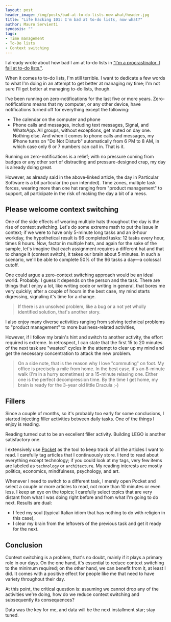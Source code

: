 ```yaml
---
layout: post
header_image: /img/posts/bad-at-to-do-lists-now-what/header.jpg
title: "Life hacking 101: I'm bad at to-do lists, now what?"
author: Mauro Servienti
synopsis: ""
tags:
- Time management
- To-Do lists
- Context switching
---
```


I already wrote about how bad I am at to-do lists in ["I'm a procrastinator, I fail at to-do lists."](https://milestone.topics.it/2019/01/23/i-m-a-procrastinator-i-fail-at-to-do-lists.html).

When it comes to to-do lists, I'm still terrible. I want to dedicate a few words to what I'm doing in an attempt to get better at managing my time; I'm not sure I'll get better at managing to-do lists, though.

I've been running on zero-notifications for the last five or more years. Zero-notifications means that my computer, or any other device, have notifications turned off for everything except the following:

- The calendar on the computer and phone
- Phone calls and messages, including text messages, Signal, and WhatsApp. All groups, without exceptions, get muted on day one.
Nothing else. And when it comes to phone calls and messages, my iPhone turns on "Do Not Disturb" automatically from 6 PM to  8 AM, in which case only 6 or 7 numbers can call in. That is it.

Running on zero-notifications is a relief; with no pressure coming from badges or any other sort of distracting and pressure-designed crap, my day is already doing great.

However, as already said in the above-linked article, the day in Particular Software is a bit particular (no pun intended). Time zones, multiple task forces, wearing more than one hat ranging from "product management" to support, all participate in the risk of making the day a bit of a mess. 

## Please welcome context switching 

One of the side effects of wearing multiple hats throughout the day is the rise of context switching. Let's do some extreme math to put the issue in context; if we were to have only 5-minute long tasks and an 8-hour workday, the hypothetical result is 96 completed tasks: 12 tasks every hour, times 8 hours. Now, factor in multiple hats, and again for the sake of the sample, let's imagine that each assignment requires a different hat and that to change it (context switch), it takes our brain about 5 minutes. In such a scenario, we'll be able to complete 50% of the 96 tasks a day—a colossal cutoff.

One could argue a zero-context switching approach would be an ideal world. Probably. I guess it depends on the person and the task. There are things that I enjoy a lot, like writing code or writing in general, that bores me very quickly; after a couple of hours in the best case, my mind starts digressing, signaling it's time for a change.

> If there is an unsolved problem, like a bug or a not yet wholly identified solution, that's another story.

I also enjoy many diverse activities ranging from solving technical problems to "product management" to more business-related activities,

However, if I follow my brain's hint and switch to another activity, the effort required is extreme. In retrospect, I can state that the first 15 to 20 minutes of the next task are "wasted" cycles in the attempt to clear up my mind and get the necessary concentration to attack the new problem.

> On a side note, that is the reason why I love "commuting" on foot. My office is precisely a mile from home. In the best case, it's an 8-minute walk (I'm in a hurry sometimes) or a 15-minute relaxing one. Either one is the perfect decompression time. By the time I get home, my brain is ready for the 3-year old little Dracula ;-)

## Fillers

Since a couple of months, so it's probably too early for some conclusions, I started injecting filler activities between daily tasks. One of the things I enjoy is reading.

Reading turned out to be an excellent filler activity. Building LEGO is another satisfactory one.

I extensively use [Pocket](https://getpocket.com) as the tool to keep track of all the articles I want to read. I carefully tag articles that I continuously store. I tend to read about everything except technology; if you could look at my tags, very few items are labeled as `technology` or `architecture`. My reading interests are mostly politics, economics, mindfulness, psychology, and art.

Whenever I need to switch to a different task, I merely open Pocket and select a couple or more articles to read, not more than 10 minutes or even less. 
I keep an eye on the topics; I carefully select topics that are very distant from what I was doing right before and from what I'm going to do next. Results are dual:

- I feed my soul (typical Italian idiom that has nothing to do with religion in this case),
- I clear my brain from the leftovers of the previous task and get it ready for the next.

## Conclusion

Context switching is a problem, that's no doubt, mainly if it plays a primary role in our days. On the one hand, it's essential to reduce context switching to the minimum required; on the other hand, we can benefit from it, at least I did. It comes with a positive effect for people like me that need to have variety throughout their day.

At this point, the critical question is: assuming we cannot drop any of the activities we're doing, how do we reduce context switching and subsequently its consequences?

Data was the key for me, and data will be the next installment star; stay tuned.
